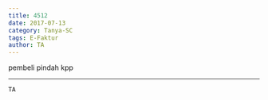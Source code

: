 ```yaml
---
title: 4512
date: 2017-07-13
category: Tanya-SC
tags: E-Faktur
author: TA
---
```


pembeli pindah kpp

---



`TA`
